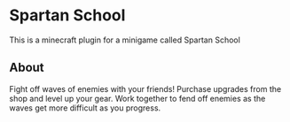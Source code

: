 # Spartan School

This is a minecraft plugin for a minigame called Spartan School

<h2> About </h2>
Fight off waves of enemies with your friends! Purchase upgrades from the shop and level up your gear. Work together to fend off enemies as the waves get more difficult as you progress.

